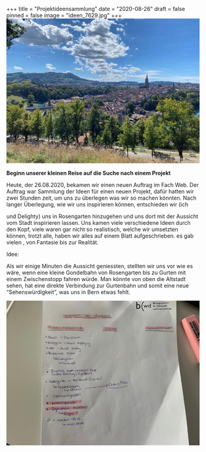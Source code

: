+++
title = "Projektideensammlung"
date = "2020-08-26"
draft = false
pinned = false
image = "ideen_7629.jpg"
+++
![](24fba8b1-b941-466c-8954-edab1d078735.jpg)

**Beginn unserer kleinen Reise auf die Suche nach einem Projekt**

Heute, der 26.08.2020, bekamen wir einen neuen Auftrag im Fach Web. Der Auftrag war Sammlung der Ideen für einen neuen Projekt, dafür hatten wir zwei Stunden zeit, um uns zu überlegen was wir so machen könnten. Nach langer Überlegung, wie wir uns inspirieren können, entschieden wir (ich



 und Delighty) uns in Rosengarten hinzugehen und uns dort mit der Aussicht vom Stadt inspirieren lassen. Uns kamen viele verschiedene Ideen durch den Kopf, viele waren gar nicht so realistisch, welche wir umsetzten können, trotzt alle, haben wir alles auf einem Blatt aufgeschrieben. es gab vielen , von Fantasie bis zur Realität. 

Idee:

Als wir einige Minuten die Aussicht geniessten, stellten wir uns vor wie es wäre, wenn eine kleine Gondelbahn von Rosengarten bis zu Gurten mit einem Zwischenstopp fahren würde. Man könnte von oben die Altstadt sehen, hat eine direkte Verbindung zur Gurtenbahn und somit eine neue “Sehenswürdigkeit”, was uns in Bern etwas fehlt.





![](a1c9abea-ff33-4e14-9e60-e9551c5eea0d.jpg)
